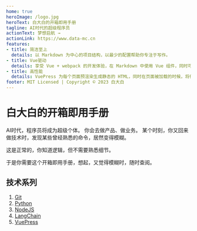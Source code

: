 ```yaml
---
home: true
heroImage: /logo.jpg
heroText: 白大白的开箱即用手册
tagline: AI时代的超级程序员
actionText: 梦想启航 →
actionLink: https://www.data-mc.cn
features:
- title: 简洁至上
  details: 以 Markdown 为中心的项目结构，以最少的配置帮助你专注于写作。
- title: Vue驱动
  details: 享受 Vue + webpack 的开发体验，在 Markdown 中使用 Vue 组件，同时可以使用 Vue 来开发自定义主题。
- title: 高性能
  details: VuePress 为每个页面预渲染生成静态的 HTML，同时在页面被加载的时候，将作为 SPA 运行。
footer: MIT Licensed | Copyright © 2023 白大白
---
```


# 白大白的开箱即用手册

AI时代，程序员将成为超级个体。
你会去做产品、做业务。
某个时刻，你又回来做技术时，发现某些曾经熟悉的命令，居然变得模糊。

这是正常的，你知道逻辑，但不需要熟悉细节。

于是你需要这个开箱即用手册，想起，又觉得模糊时，随时查阅。

## 技术系列

1. [Git](./git/README.md)
2. [Python](./python/README.md)
3. [NodeJS](./nodejs/README.md)
4. [LangChain](./langchain/README.md)
5. [VuePress](./vuepress/README.md)